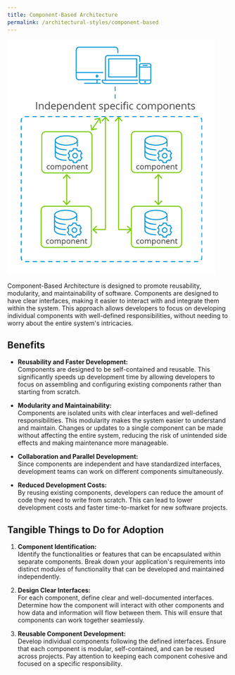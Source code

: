 ```yaml
---
title: Component-Based Architecture
permalink: /architectural-styles/component-based
---
```


![Component-Based Architecture](./../../pictures/component-based.png)

Component-Based Architecture is designed to promote reusability, modularity, and maintainability of software. Components are designed to have clear interfaces, making it easier to interact with and integrate them within the system. This approach allows developers to focus on developing individual components with well-defined responsibilities, without needing to worry about the entire system's intricacies.

## Benefits

- **Reusability and Faster Development:**  
  Components are designed to be self-contained and reusable. This significantly speeds up development time by allowing developers to focus on assembling and configuring existing components rather than starting from scratch.

- **Modularity and Maintainability:**  
  Components are isolated units with clear interfaces and well-defined responsibilities. This modularity makes the system easier to understand and maintain. Changes or updates to a single component can be made without affecting the entire system, reducing the risk of unintended side effects and making maintenance more manageable.

- **Collaboration and Parallel Development:**  
  Since components are independent and have standardized interfaces, development teams can work on different components simultaneously.

- **Reduced Development Costs:**  
  By reusing existing components, developers can reduce the amount of code they need to write from scratch. This can lead to lower development costs and faster time-to-market for new software projects.

## Tangible Things to Do for Adoption

1. **Component Identification:**  
   Identify the functionalities or features that can be encapsulated within separate components. Break down your application's requirements into distinct modules of functionality that can be developed and maintained independently.

2. **Design Clear Interfaces:**  
   For each component, define clear and well-documented interfaces. Determine how the component will interact with other components and how data and information will flow between them. This will ensure that components can work together seamlessly.

3. **Reusable Component Development:**  
   Develop individual components following the defined interfaces. Ensure that each component is modular, self-contained, and can be reused across projects. Pay attention to keeping each component cohesive and focused on a specific responsibility.
